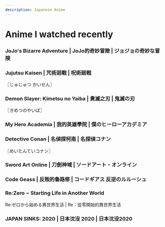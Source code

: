 ```yaml
---
description: Japanese Anime
---
```


# Anime I watched recently

### JoJo's Bizarre Adventure | JoJo的奇妙冒險 | ジョジョの奇妙な冒険 <a href="#firstheading" id="firstheading"></a>

### Jujutsu Kaisen | 咒術迴戰 | 呪術廻戦&#x20;

〖じゅじゅつ かいせん〗

### Demon Slayer: Kimetsu no Yaiba | 貴滅之刃 | 鬼滅の刃

〖きめつのやいば〗

### My Hero Academia | 我的英雄學院 | 僕のヒーローアカデミア

### Detective Conan | 名偵探柯南 | 名探偵コナン

〖めいたんていコナン〗

### Sword Art Online | 刀劍神域 | ソードアート・オンライン

### Code Geass | 反叛的魯路修 | コードギアス 反逆のルルーシュ

### Re:Zero − Starting Life in Another World&#x20;

Re:ゼロから始める異世界生活 | Re：從零開始的異世界生活

### JAPAN SINKS: 2020 | 日本沈沒 2020 | 日本沈没2020 <a href="#firstheading" id="firstheading"></a>
